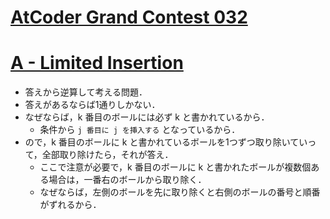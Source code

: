 # [AtCoder Grand Contest 032](https://atcoder.jp/contests/agc032)

# [A - Limited Insertion](https://atcoder.jp/contests/agc032/tasks/agc032_a)
- 答えから逆算して考える問題．
- 答えがあるならば1通りしかない．
- なぜならば，k 番目のボールには必ず k と書かれているから．
	- 条件から `j 番目に j を挿入する` となっているから．
- ので，k 番目のボールに k と書かれているボールを1つずつ取り除いていって，全部取り除けたら，それが答え．
	- ここで注意が必要で，k 番目のボールに k と書かれたボールが複数個ある場合は，一番右のボールから取り除く．
	- なぜならば，左側のボールを先に取り除くと右側のボールの番号と順番がずれるから．
